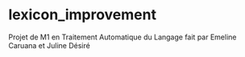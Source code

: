 # lexicon_improvement

Projet de M1 en Traitement Automatique du Langage fait par Emeline Caruana et Juline Désiré
